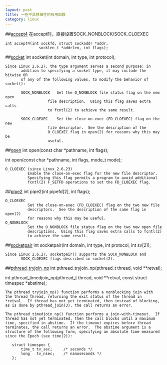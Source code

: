 ```yaml
---
layout: post
title: 一些不具移植性的有用函数
category: linux
---
```


##[accept4](http://man7.org/linux/man-pages/man2/accept.2.html)
在accept时，直接设置SOCK_NONBLOCK/SOCK_CLOEXEC

	int accept4(int sockfd, struct sockaddr *addr,
		           socklen_t *addrlen, int flags);
		           
		           
##[socket](http://man7.org/linux/man-pages/man2/socket.2.html)
int socket(int domain, int type, int protocol);

	Since Linux 2.6.27, the type argument serves a second purpose: in
	       addition to specifying a socket type, it may include the bitwise OR
	       of any of the following values, to modify the behavior of socket():

	       SOCK_NONBLOCK   Set the O_NONBLOCK file status flag on the new open
		               file description.  Using this flag saves extra calls
		               to fcntl(2) to achieve the same result.

	       SOCK_CLOEXEC    Set the close-on-exec (FD_CLOEXEC) flag on the new
		               file descriptor.  See the description of the
		               O_CLOEXEC flag in open(2) for reasons why this may be
		               useful.
		               
		               
##[open](http://man7.org/linux/man-pages/man2/open.2.html)
int open(const char *pathname, int flags);  

int open(const char *pathname, int flags, mode_t mode);

	O_CLOEXEC (since Linux 2.6.23)
		      Enable the close-on-exec flag for the new file descriptor.
		      Specifying this flag permits a program to avoid additional
		      fcntl(2) F_SETFD operations to set the FD_CLOEXEC flag.
		      
		      
##[pipe2](http://man7.org/linux/man-pages/man2/pipe.2.html)
int pipe2(int pipefd[2], int flags);

	O_CLOEXEC
		      Set the close-on-exec (FD_CLOEXEC) flag on the two new file
		      descriptors.  See the description of the same flag in open(2)
		      for reasons why this may be useful.
	O_NONBLOCK
		      Set the O_NONBLOCK file status flag on the two new open file
		      descriptions.  Using this flag saves extra calls to fcntl(2)
		      to achieve the same result.

##[socketpair](http://man7.org/linux/man-pages/man2/socketpair.2.html)
int socketpair(int domain, int type, int protocol, int sv[2]);

	Since Linux 2.6.27, socketpair() supports the SOCK_NONBLOCK and
	       SOCK_CLOEXEC flags described in socket(2).


##[pthread_tryjoin_np](http://man7.org/linux/man-pages/man2/socketpair.2.html)
int pthread_tryjoin_np(pthread_t thread, void **retval);

int pthread_timedjoin_np(pthread_t thread, void **retval,
                        const struct timespec *abstime);
                        
	The pthread_tryjoin_np() function performs a nonblocking join with
	the thread thread, returning the exit status of the thread in
	*retval.  If thread has not yet terminated, then instead of blocking,
	as is done by pthread_join(3), the call returns an error.

	The pthread_timedjoin_np() function performs a join-with-timeout.  If
	thread has not yet terminated, then the call blocks until a maximum
	time, specified in abstime.  If the timeout expires before thread
	terminates, the call returns an error.  The abstime argument is a
	structure of the following form, specifying an absolute time measured
	since the Epoch (see time(2)):

	   struct timespec {
	       time_t tv_sec;     /* seconds */
	       long   tv_nsec;    /* nanoseconds */
	   };
